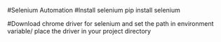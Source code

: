 #Selenium Automation
#Install selenium
pip install selenium

#Download chrome driver for selenium and set the path in environment variable/ place the driver in your project directory